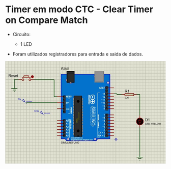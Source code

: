 # Timer em modo CTC - Clear Timer on Compare Match

* Circuito:
  * 1 LED
  
* Foram utilizados registradores para entrada e saida de dados.
  
  

![](./Tarefa-05-timer-ctc.jpg)

  

<!--
By Alisson Cavalcante e Silva
23/09/2018
-->
